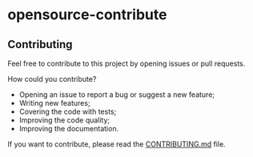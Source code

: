 # opensource-contribute


## Contributing

Feel free to contribute to this project by opening issues or pull requests.

How could you contribute?

* Opening an issue to report a bug or suggest a new feature;
* Writing new features;
* Covering the code with tests;
* Improving the code quality;
* Improving the documentation.


If you want to contribute, please read the [CONTRIBUTING.md](.github/CONTRIBUTING.md) file.
